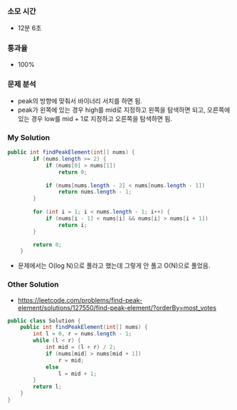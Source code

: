 ### 소모 시간
- 12분 6초

### 통과율
- 100%

### 문제 분석
- peak의 방향에 맞춰서 바이너리 서치를 하면 됨.
- peak가 왼쪽에 있는 경우 high를 mid로 지정하고 왼쪽을 탐색하면 되고, 오른쪽에 있는 경우 low를 mid + 1로 지정하고 오른쪽을 탐색하면 됨.

### My Solution
```java
public int findPeakElement(int[] nums) {
        if (nums.length >= 2) {
            if (nums[0] > nums[1])
                return 0;
            
            if (nums[nums.length - 2] < nums[nums.length - 1])
                return nums.length - 1;
        }
        
        for (int i = 1; i < nums.length - 1; i++) {
            if (nums[i - 1] < nums[i] && nums[i] > nums[i + 1])
                return i;
        }

        return 0;
    }
```
- 문제에서는 O(log N)으로 풀라고 했는데 그렇게 안 풀고 O(N)으로 풀었음.

### Other Solution
- https://leetcode.com/problems/find-peak-element/solutions/127550/find-peak-element/?orderBy=most_votes
```java
public class Solution {
    public int findPeakElement(int[] nums) {
        int l = 0, r = nums.length - 1;
        while (l < r) {
            int mid = (l + r) / 2;
            if (nums[mid] > nums[mid + 1])
                r = mid;
            else
                l = mid + 1;
        }
        return l;
    }
}
```